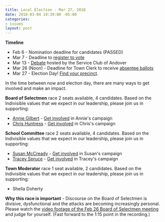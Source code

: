 ```yaml
---
title: Local Election - Mar 27, 2018
date: 2018-03-04 19:39:00 -05:00
categories:
- issues
layout: post
---
```


**Timeline**
* Feb 6 - Nomination deadline for candidates (PASSED)
* Mar 7 - Deadline to [register to vote](http://bit.ly/1IYJYjQ)
* Mar 13 - [Debate](http://bit.ly/2trRAt4) hosted by the Service Club of Andover
* Mar 26 (Noon) - Deadline for Town Clerk to receive [absentee ballots](http://bit.ly/2I5r4cy)
* Mar 27 - Election Day! [Find your precinct](http://bit.ly/2Fg0mjI).

In the time between now and election day, there are many ways to get involved and make an impact. 

**Board of Selectmen** race
2 seats available, 4 candidates. Based on the Indivisible values that we expect in our leadership, please join us in supporting: 
* [Annie Gilbert](https://annieforandover.org/) - [Get involved](https://annieforandover.org/campaign-support/) in Annie's campaign
* [Chris Huntress](http://www.huntressforselectman.com/) - [Get involved](http://www.huntressforselectman.com/photos) in Chris's campaign

**School Committee** race
2 seats available, 4 candidates. Based on the Indivisible values that we expect in our leadership, please join us in supporting: 
* [Susan McCready](http://susan4andoversc.com/) -  [Get involved](http://susan4andoversc.com/volunteer) in Susan's campaign
* [Tracey Spruce](https://spruceforandover.org/) -  [Get involved](https://spruceforandover.org/support/) in Tracey's campaign

**Town Moderator** race
1 seat available, 2 candidates. Based on the Indivisible values that we expect in our leadership, please join us in supporting: 
* Sheila Doherty

**Why this race is important** - Discourse on the Board of Selectmen is divisive, dysfunctional and the attacks are becoming increasingly personal. Please watch the [video footage of the Feb 26 Board of Selectmen meeting](http://bit.ly/2tiNQdq) and judge for yourself. (Fast forward to the 1:15 point in the recording.)